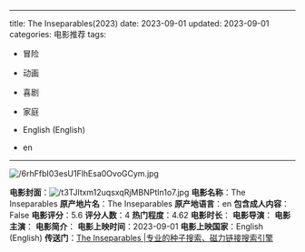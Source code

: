 
---
title: The Inseparables(2023)
date: 2023-09-01
updated: 2023-09-01
categories: 电影推荐
tags:

- 冒险
- 动画
- 喜剧
- 家庭

- English (English)
- en
---

<img src="https://image.tmdb.org/t/p/original/6rhFfbI03esU1FlhEsa0OvoGCym.jpg" alt="/6rhFfbI03esU1FlhEsa0OvoGCym.jpg" title="/6rhFfbI03esU1FlhEsa0OvoGCym.jpg">

**电影封面**：<img src="https://image.tmdb.org/t/p/w200/t3TJltxm12uqsxqRjMBNPtIn1o7.jpg" alt="/t3TJltxm12uqsxqRjMBNPtIn1o7.jpg" title="/t3TJltxm12uqsxqRjMBNPtIn1o7.jpg">
**电影名称**：The Inseparables
**原产地片名**：The Inseparables
**原产地语言**：en
**包含成人内容**：False
**电影评分**：5.6
**评分人数**：4
**热门程度**：4.62
**电影时长**：
**电影导演**：
**电影主演**：
**电影简介**：
**电影上映时间**：2023-09-01
**电影上映国家**：English (English)
**传送门**：[The Inseparables |专业的种子搜索、磁力链接搜索引擎](https://movie.amd794.com:2083/?search=The%20Inseparables&ordering=&mode=match_phrase&page_size=10&page=1)

